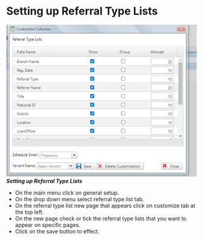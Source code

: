 # Setting up Referral Type Lists #
![How to setup referral type lists on the mfiexpert system](./images/Referral_type_lists.png "Referral Type Lists Setup")
***Setting up Referral Type Lists***

- On the main menu click on general setup.
- On the drop down menu select referral type list tab.
- On the referral type list new page that appears click on customize tab at the top left.
- On the new page check or tick the referral type lists that you want to appear on specific pages.
- Click on the save button to effect.
